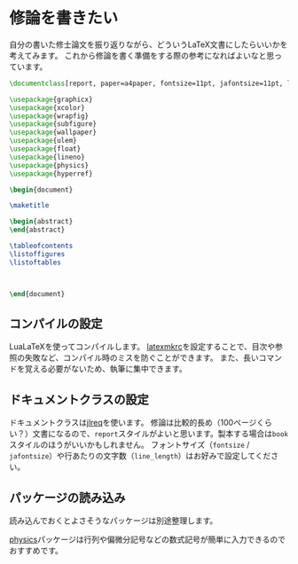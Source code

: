 # 修論を書きたい

自分の書いた修士論文を振り返りながら、どういうLaTeX文書にしたらいいかを考えてみます。
これから修論を書く準備をする際の参考になればよいなと思っています。

```latex
\documentclass[report, paper=a4paper, fontsize=11pt, jafontsize=11pt, line_length=40zw, ]{jlreq}

\usepackage{graphicx}
\usepackage{xcolor}
\usepackage{wrapfig}
\usepackage{subfigure}
\usepackage{wallpaper}
\usepackage{ulem}
\usepackage{float}
\usepackage{lineno}
\usepackage{physics}
\usepackage{hyperref}

\begin{document}

\maketitle

\begin{abstract}
\end{abstract}

\tableofcontents
\listoffigures
\listoftables



\end{document}
```

## コンパイルの設定

LuaLaTeXを使ってコンパイルします。
[latexmkrc](./latex-latexmk.md)を設定することで、目次や参照の失敗など、コンパイル時のミスを防ぐことができます。
また、長いコマンドを覚える必要がないため、執筆に集中できます。

## ドキュメントクラスの設定

ドキュメントクラスは[jlreq](./latex-jlreq.md)を使います。
修論は比較的長め（100ページくらい？）文書になるので、``report``スタイルがよいと思います。製本する場合は``book``スタイルのほうがいいかもしれません。
フォントサイズ（``fontsize`` / ``jafontsize``）や行あたりの文字数（``line_length``）はお好みで設定してください。

## パッケージの読み込み

読み込んでおくとよさそうなパッケージは別途整理します。

[physics](./latex-physics.md)パッケージは行列や偏微分記号などの数式記号が簡単に入力できるのでおすすめです。
